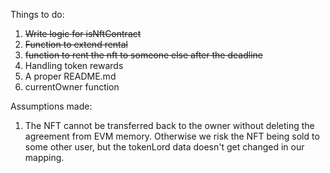 Things to do: 
1. ~~Write logic for isNftContract~~
2. ~~Function to extend rental~~
3. ~~function to rent the nft to someone else after the deadline~~
4. Handling token rewards
5. A proper README.md
6. currentOwner function


Assumptions made: 
1. The NFT cannot be transferred back to the owner without deleting the agreement from EVM memory. Otherwise we risk the NFT being sold to some other user, but the tokenLord data doesn't get changed in our mapping.
